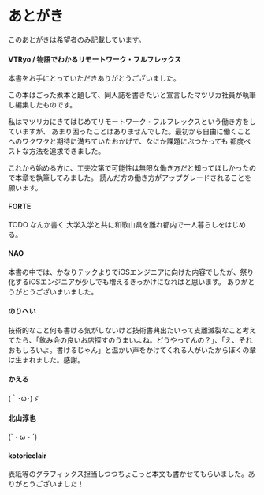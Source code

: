 # あとがき

このあとがきは希望者のみ記載しています。

#### VTRyo / 物語でわかるリモートワーク・フルフレックス

本書をお手にとっていただきありがとうございました。

この本はごった煮本と題して、同人誌を書きたいと宣言したマツリカ社員が執筆し編集したものです。

私はマツリカにきてはじめてリモートワーク・フルフレックスという働き方をしていますが、
あまり困ったことはありませんでした。最初から自由に働くことへのワクワクと期待に満ちていたおかげで、なにか課題にぶつかっても
都度ベストな方法を追求できました。

これから始める方に、工夫次第で可能性は無限な働き方だと知ってほしかったので本章を執筆してみました。
読んだ方の働き方がアップグレードされることを願います。

#### FORTE

TODO なんか書く
大学入学と共に和歌山県を離れ都内で一人暮らしをはじめる。

#### NAO

本書の中では、かなりテックよりでiOSエンジニアに向けた内容でしたが、祭り化するiOSエンジニアが少しでも増えるきっかけになればと思います。
ありがとうがとうございまいました。

#### のりへい

技術的なこと何も書ける気がしないけど技術書典出たいって支離滅裂なこと考えてたら、「飲み会の良いお店探すのうまいよね。どうやってんの？」、「え、それおもしろいよ。書けるじゃん」と温かい声をかけてくれる人がいたからぼくの章は生まれました。感謝。

#### かえる

(｀･ω･)ゞ

#### 北山淳也

(`・ω・´)

#### kotorieclair

表紙等のグラフィックス担当しつつちょこっと本文も書かせてもらいました。ありがとうございました！
